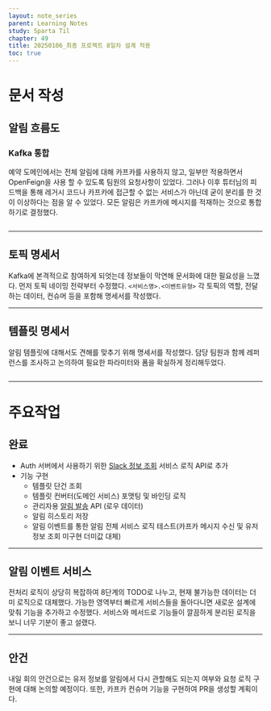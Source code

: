 ```yaml
---
layout: note_series
parent: Learning Notes
study: Sparta Til
chapter: 49
title: 20250106_최종 프로젝트 8일차 설계 적용
toc: true
---
```


# 문서 작성
## 알림 흐름도
### Kafka 통합
예약 도메인에서는 전체 알림에 대해 카프카를 사용하지 않고, 
일부만 적용하면서 OpenFeign을 사용 할 수 있도록 팀원의 요청사항이 있었다.
그러나 이후 튜터님의 피드백을 통해 레거시 코드나 카프카에 접근할 수 없는 서비스가 아닌데
굳이 분리를 한 것이 이상하다는 점을 알 수 있었다. 
모든 알림은 카프카에 메시지를 적재하는 것으로 통합하기로 결정했다. 

<img class="cdn-img" id="250106-알림-흐름도.png">

---

## 토픽 명세서
Kafka에 본격적으로 참여하게 되엇는데 정보들이 막연해 문서화에 대한 필요성을 느꼈다.
먼저 토픽 네이밍 전략부터 수정했다. `<서비스명>.<이벤트유형>`
각 토픽의 역할, 전달하는 데이터, 컨슈머 등을 포함해 명세서를 작성했다.

---

## 템플릿 명세서
알림 템플릿에 대해서도 견해를 맞추기 위해 명세서를 작성했다.
담당 팀원과 함께 레퍼런스를 조사하고 논의하여 필요한 파라미터와 폼을 확실하게 정리해두었다.

<img class="cdn-img" id="250106-템플릿-명세서.png">

---

# 주요작업
## 완료
- Auth 서버에서 사용하기 위한 [Slack 정보 조회](https://www.notion.so/Slack-173133b141d680fca843cc5245998fc3?pvs=21) 서비스 로직 API로 추가
- 기능 구현
    - 템플릿 단건 조회
    - 템플릿 컨버터(도메인 서비스) 포맷팅 및 바인딩 로직
    - 관리자용 [알림 발송](https://www.notion.so/169133b141d6806491ebc5c36a6546fc?pvs=21) API (로우 데이터)
    - 알림 히스토리 저장
    - 알림 이벤트를 통한 알림 전체 서비스 로직 테스트(카프카 메시지 수신 및 유저 정보 조회 미구현 더미값 대체)

---

## 알림 이벤트 서비스
전처리 로직이 상당히 복잡하여 8단계의 TODO로 나누고, 현재 불가능한 데이터는 더미 로직으로 대체했다.
가능한 영역부터 빠르게 서비스들을 돌아다니면 새로운 설계에 맞춰 기능을 추가하고 수정했다.
서비스와 메서드로 기능들이 깔끔하게 분리된 로직을 보니 너무 기분이 좋고 설랬다.

---

## 안건
내일 회의 안건으로는 유저 정보를 알림에서 다시 관할해도 되는지 여부와 
요청 로직 구현에 대해 논의할 예정이다. 
또한, 카프카 컨슈머 기능을 구현하여 PR을 생성할 계획이다.


